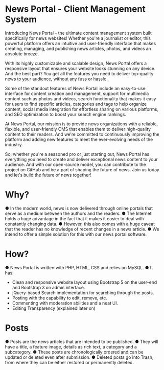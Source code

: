 # News Portal - Client Management System

Introducing News Portal - the ultimate content management system built specifically for news websites! Whether you're a journalist or editor, this powerful platform offers an intuitive and user-friendly interface that makes creating, managing, and publishing news articles, photos, and videos an absolute breeze.

With its highly customizable and scalable design, News Portal offers a responsive layout that ensures your website looks stunning on any device. And the best part? You get all the features you need to deliver top-quality news to your audience, without any fuss or hassle.

Some of the standout features of News Portal include an easy-to-use interface for content creation and management, support for multimedia content such as photos and videos, search functionality that makes it easy for users to find specific articles, categories and tags to help organize content, social media integration for effortless sharing on various platforms, and SEO optimization to boost your search engine rankings.

At News Portal, our mission is to provide news organizations with a reliable, flexible, and user-friendly CMS that enables them to deliver high-quality content to their readers. And we're committed to continuously improving the platform and adding new features to meet the ever-evolving needs of the industry.

So, whether you're a seasoned pro or just starting out, News Portal has everything you need to create and deliver exceptional news content to your audience. And with our open-source model, you can contribute to the project on GitHub and be a part of shaping the future of news. Join us today and let's build the future of news together!


# Why?
●	In the modern world, news is now delivered through online portals that serve as a medium between the authors and the readers.
●	The Internet holds a huge advantage in the fact that it makes it easier to deal with constantly changing data.
●	However, this also comes with a huge caveat that the reader has no knowledge of recent changes in a news article.
●	We intend to offer a simple solution for this with our news portal software.


# How?
●	News Portal is written with PHP, HTML, CSS and relies on MySQL.
●	It has:
-	Clean and responsive website layout using Bootstrap 5 on the user-end and Bootstrap 3 on admin interface.
-	jQuery-based Search implementation for searching through the posts.
-	Posting with the capability to edit, remove, etc.
-	Commenting with moderation abilities and a neat UI.
-	Editing Transparency (explained later on)


# Posts
●	Posts are the news articles that are intended to be published.
●	They will have a title, a feature image, details as rich text, a category and a subcategory.
●	These posts are chronologically ordered and can be updated or deleted even after submission.
●	Deleted posts go into Trash, from where they can be either restored or permanently deleted.
